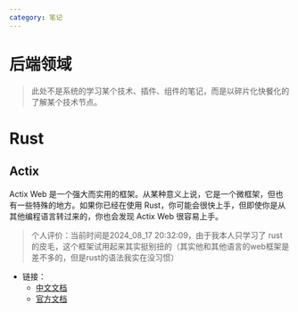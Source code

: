 ```yaml
---
category: 笔记
---
```

<!-- 笔记 -->

# 后端领域

> 此处不是系统的学习某个技术、插件、组件的笔记，而是以碎片化快餐化的了解某个技术节点。

# Rust

## Actix

Actix Web 是一个强大而实用的框架。从某种意义上说，它是一个微框架，但也有一些特殊的地方。如果你已经在使用 Rust，你可能会很快上手，但即使你是从其他编程语言转过来的，你也会发现 Actix Web 很容易上手。

> 个人评价：当前时间是2024_08_17 20:32:09，由于我本人只学习了 rust 的皮毛，这个框架试用起来其实挺别扭的（其实他和其他语言的web框架是差不多的，但是rust的语法我实在没习惯）

- 链接：
    - [中文文档](https://tech-cn.github.io/actix-website/docs/)
    - [官方文档](https://actix.rs/docs)